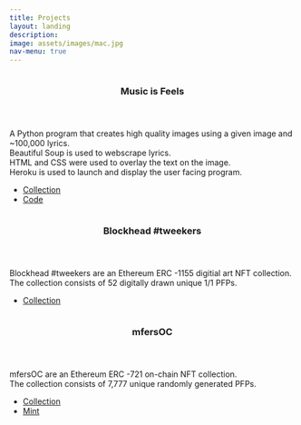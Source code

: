 ```yaml
---
title: Projects
layout: landing
description:
image: assets/images/mac.jpg
nav-menu: true
---
```


<!-- Main -->
<div id="main">
<section id="two" class="spotlights">
	<section>
		<a class="image">
			<img src="{% link assets/images/JimMorrison_1.png %}" alt="" data-position="center center" />
		</a>
		<div class="content">
			<div class="inner">
				<header class="major">
					<h3>Music is Feels</h3>
				</header>
				<p>
				A Python program that creates high quality images using a given image and ~100,000 lyrics.  
				<br>
				Beautiful Soup is used to webscrape lyrics.
				<br>
				HTML and CSS were used to overlay the text on the image.
				<br>	
				Heroku is used to launch and display the user facing program.
				</p>
				<ul class="actions">
				<li><a href="https://opensea.io/collection/musicisfeels" class="button">Collection</a></li> 
				<li><a href="https://github.com/6feels/TextImageOverlay.git" class="button">Code</a></li>
				</ul>
			</div>
		</div>
	</section>
	<section>
		<a class="image">
			<img src="{% link assets/images/BlockHead11.png %}" alt="" data-position="top center" />
		</a>
		<div class="content">
			<div class="inner">
				<header class="major">
					<h3>Blockhead #tweekers</h3>
				</header>
				<p>
				Blockhead #tweekers are an Ethereum ERC -1155 digitial art NFT collection.
				<br>
				The collection consists of 52 digitally drawn unique 1/1 PFPs.
    				</p>
				<ul class="actions">
					<li><a href="https://opensea.io/collection/blockheadtweekers" class="button">Collection</a></li>
				</ul>
			</div>
		</div>
	</section>
	<section>
		<a class="image">
			<img src="{% link assets/images/MFersOC142.png %}" alt="" data-position="25% 25%" />
		</a>
		<div class="content">
			<div class="inner">
				<header class="major">
					<h3>mfersOC</h3>
				</header>
				<p>
				mfersOC are an Ethereum ERC -721 on-chain NFT collection. 
				<br>
				The collection consists of 7,777 unique randomly generated PFPs.
				</p>
				<ul class="actions">
					<li><a href="https://opensea.io/collection/mfers-oc" class="button">Collection</a></li> 
					<li><a href="https://app.indelible.xyz/mint/0x49dc7252202de42b5089ce136403555bfb27008c" class="button">Mint</a></li>
				</ul>
			</div>
		</div>
	</section>
</section>
	
</div>
